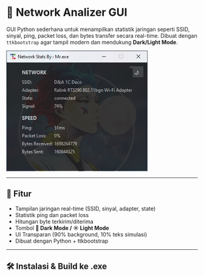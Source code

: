 # 📡 Network Analizer GUI

GUI Python sederhana untuk menampilkan statistik jaringan seperti SSID, sinyal, ping, packet loss, dan bytes transfer secara real-time. Dibuat dengan `ttkbootstrap` agar tampil modern dan mendukung **Dark/Light Mode**.

![Screenshot](/assets/1.jpg)

---

## 🚀 Fitur

- Tampilan jaringan real-time (SSID, sinyal, adapter, state)
- Statistik ping dan packet loss
- Hitungan byte terkirim/diterima
- Tombol **🌙 Dark Mode / ☀ Light Mode**
- UI Transparan (90% background, 10% teks simulasi)
- Dibuat dengan Python + ttkbootstrap

---

## 🛠 Instalasi & Build ke .exe
